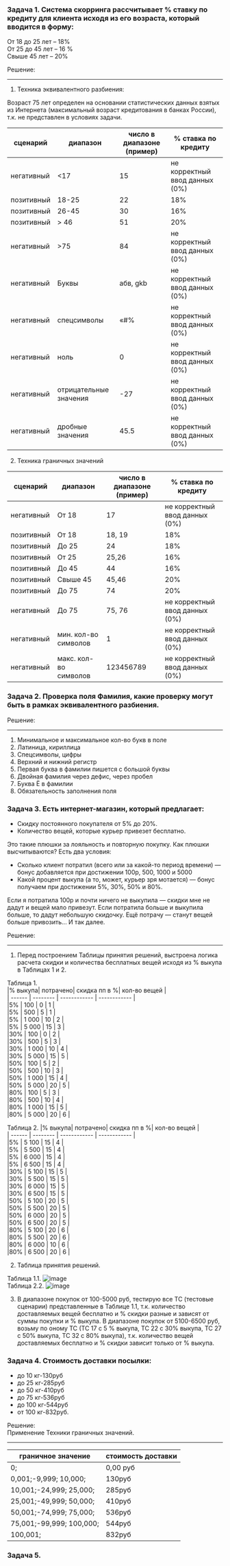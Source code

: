 ### Задача 1. Система скорринга рассчитывает % ставку по кредиту для клиента исходя из его возраста, который вводится в форму:  
От 18 до 25 лет – 18%  
От 25 до 45 лет – 16 %  
Свыше 45 лет – 20% 

Решение:  
____
1. Техника эквивалентного разбиения:
   
Возраст 75 лет определен на основании статистических данных взятых из Интернета (максимальный возраст кредитования в банках России), т.к. не представлен в условиях задачи.  

| сценарий  | диапазон | число в диапазоне (пример) | % ставка по кредиту | 
| --------- | -------- | ------------------------- | -------------------- | 
|негативный | <17      |  15                       | не корректный ввод данных (0%)|  
|позитивный | 18-25    |  22                       | 18%                           |
|позитивный | 26-45    |  30                       | 16%                           |
|позитивный | > 46     |  51                       | 20%                           |
|негативный | >75      |  84                       | не корректный ввод данных (0%)|
|негативный | Буквы    |  абв, gkb                 | не корректный ввод данных (0%)|
|негативный |спецсимволы|  «#%                     | не корректный ввод данных (0%)|
|негативный | ноль     |  0                        | не корректный ввод данных (0%)|
|негативный |отрицательные значения|  -27          | не корректный ввод данных (0%)|
|негативный |дробные значения|  45.5               | не корректный ввод данных (0%)|

2. Техника граничных значений
   
| сценарий  | диапазон | число в диапазоне (пример) | % ставка по кредиту | 
| --------- | -------- | -------------------------- | ------------------ | 
|негативный | От 18    |  17                        | не корректный ввод данных (0%)|  
|позитивный | От 18    |  18, 19                    | 18%                           |
|позитивный | До 25    |  24                        | 18%                           |
|позитивный | От 25    |  25,26                     | 16%                           |
|позитивный | До 45    |  44                        | 16%                           |
|позитивный | Свыше 45 |  45,46                     | 20%                           |
|позитивный | До 75    |  74                        | 20%                           |
|негативный | До 75    |  75, 76                    | не корректный ввод данных (0%)|
|негативный | мин. кол-во символов |  1             | не корректный ввод данных (0%)|
|негативный | макс. кол-во символов|  123456789     | не корректный ввод данных (0%)|  

### Задача 2.  Проверка поля Фамилия, какие проверку могут быть в рамках эквивалентного разбиения. 

Решение:  
___
1.	Минимальное и максимальное кол-во букв в поле  
2.	Латиница, кириллица  
3.	Спецсимволы, цифры  
4.	Верхний и нижний регистр  
5.	Первая буква в фамилии пишется с большой буквы  
6.	Двойная фамилия через дефис, через пробел  
7.	Буква Ё в фамилии  
8.	Обязательность заполнения поля  

### Задача 3. Есть интернет-магазин, который предлагает:  		  					
- Скидку постоянного покупателя от 5% до 20%.	  		  														
- Количество вещей, которые курьер привезет бесплатно.  
  
Это такие плюшки за лояльность и повторную покупку. Как плюшки высчитываются? Есть два условия:    		  															
- Сколько клиент потратил (всего или за какой-то период времени) — бонус добавляется при достижении 100р, 500, 1000 и 5000    																	
- Какой процент выкупа (а то, может, курьер зря мотается) — бонус получаем при достижении 5%, 30%, 50% и 80%.
                     				
Если я потратила 100р и почти ничего не выкупила — скидки мне не дадут и вещей мало привезут.
Если потратила больше и выкупила больше, то дадут небольшую скидочку. Ещё потрачу — станут вещей больше привозить... И так далее.  	  

Решение:  
___
1. Перед построением Таблицы принятия решений, выстроена логика расчета скидки и количества бесплатных вещей исходя из % выкупа в Таблицах 1 и 2.
 
Таблица 1.      							 
|% выкупа| потрачено| скидка пп в %| кол-во вещей | 							
| ------ | -------- | ------------ | ------------ | 							
|5%      | 100      |  0           | 1            |  							
|5%      | 500      |  5           | 1            |							
|5%      | 1 000    |  10          | 2            |							
|5%      | 5 000    |  15          | 3            |							
|30%     | 100      |  0           | 2            |  							
|30%     | 500      |  5           | 3            |							
|30%     | 1 000    |  10          | 4            |							
|30%     | 5 000    |  15          | 5            |							
|50%     | 100      |  5           | 2            |  							
|50%     | 500      |  10          | 3            |							
|50%     | 1 000    |  15          | 4            |							
|50%     | 5 000    |  20          | 5            |							
|80%     | 100      |  5           | 3            |  							
|80%     | 500      |  10          | 4            |							
|80%     | 1 000    |  15          | 5            |							
|80%     | 5 000    |  20          | 6            |

Таблица 2.
|% выкупа| потрачено| скидка пп в %| кол-во вещей | 							
| ------ | -------- | ------------ | ------------ | 							
|5%      | 5 100    |  15          | 4            |  							
|5%      | 5 500    |  15          | 4            |							
|5%      | 6 000    |  15          | 4            |							
|5%      | 6 500    |  15          | 4            |							
|30%     | 5 100    |  15          | 5            |  							
|30%     | 5 500    |  15          | 5            |							
|30%     | 6 000    |  15          | 5            |							
|30%     | 6 500    |  15          | 5            |							
|50%     | 5 100    |  20          | 5            |  							
|50%     | 5 500    |  20          | 5            |							
|50%     | 6 000    |  20          | 5            |							
|50%     | 6 500    |  20          | 5            |							
|80%     | 5 100    |  20          | 6            |  							
|80%     | 5 500    |  20          | 6            |							
|80%     | 6 000    |  10          | 6            |							
|80%     | 6 500    |  20          | 6            |

2. Таблица принятия решений.   

Таблица 1.1. ![image](https://github.com/OlgaF0111/Test-design-/assets/123538617/03f9e747-0b99-4e68-a24e-206bca23f0ae)  
Таблица 2.2. ![image](https://github.com/OlgaF0111/Test-design-/assets/123538617/adc389e7-e980-43e0-b7c0-7c6242daccaf)  

3. В диапазоне покупок от 100-5000 руб, тестирую все ТС (тестовые сценарии) представленные в Таблице 1.1, т.к. количество доставляемых вещей бесплатно и % скидки разные и зависят от суммы покупки и % выкупа. В диапазоне покупок от 5100-6500 руб, возьму по оному ТС (ТС 17 с 5 % выкупа, ТС 22 с 30% выкупа, ТС 27 с 50% выкупа, ТС 32 с 80% выкупа), т.к. количество вещей доставляемых бесплатно и % скидки зависит только от % выкупа.  

### Задача 4. Стоимость доставки посылки: 
* до 10 кг-130руб  
* до 25 кг-285руб   
* до 50 кг-410руб  
* до 75 кг-536руб   
* до 100 кг-544руб   
* от 100 кг-832руб.    

Решение:   
Применение Техники граничных значений.    
____

|граничное значение  | стоимость доставки|  							
| ------------------ | ----------------- | 					
|0;                  | 0,00 руб          |  					
|0,001;-9,999; 10,000;   | 130руб        |  						
|10,001;-24,999; 25,000; | 285руб        |  					
|25,001;-49,999; 50,000; | 410руб        |  							
|50,001;-74,999; 75,000; | 536руб        |  						
|75,001;-99,999; 100,000;| 544руб        |  						
|100,001;                | 832руб        |  						
  							
 
### Задача 5. 


